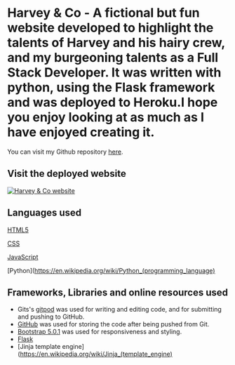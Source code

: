 # **Harvey & Co - A fictional but fun website developed to highlight the talents of Harvey and his hairy crew, and my burgeoning talents as a Full Stack Developer. It was written with python, using the Flask framework and was deployed to Heroku.I hope you enjoy looking at as much as I have enjoyed creating it.**

You can visit my Github repository [here](https://github.com/ConacBreslin?tab=repositories). 

## Visit the deployed website
[![Harvey & Co website](assets/images/banner.png "Visit the deployed site here")](https://harvey-and-co.herokuapp.com/)


## Languages used
[HTML5](https://en.wikipedia.org/wiki/HTML5)

[CSS](https://en.wikipedia.org/wiki/CSS)

[JavaScript](https://en.wikipedia.org/wiki/JavaScript)

[Python](https://en.wikipedia.org/wiki/Python_(programming_language)

## Frameworks, Libraries and online resources used
- Gits's [gitpod](https://www.gitpod.io/) was used for writing and editing code, and for submitting and pushing to GitHub.
- [GitHub](https://github.com/) was used for storing the code after being pushed from Git.
- [Bootstrap 5.0.1](https://getbootstrap.com/) was used for responsiveness and styling.
- [Flask](https://en.wikipedia.org/wiki/Flask_%28web_framework%29)
- [Jinja template engine](https://en.wikipedia.org/wiki/Jinja_(template_engine)
